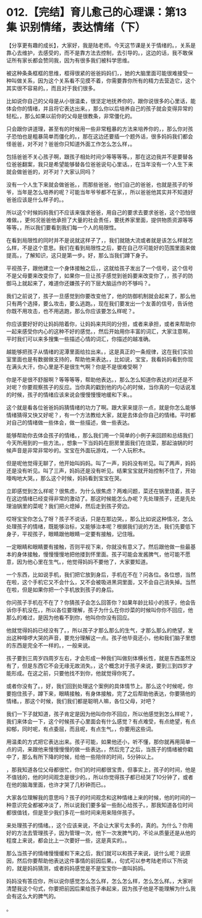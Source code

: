 # 012.【完结】育儿愈己的心理课：第13集 识别情绪，表达情绪（下）

【分享更有趣的成长】，大家好，我是陆老师。今天这节课是关于情绪的。，关系是靠心去维护，去感受的，而不是靠方法去控制，去引导的。，这边的话，我不敢保证所有家长都会赞同我，因为有很多我们被科学思维。

被这种条条框框的思维，框得很紧的爸爸妈妈们，，她的大脑里面可能很难接受一种叫做关系，因为这个关系看不见摸不着，你需要靠你所有的精力去营造它，这个其实很不容易的。，而且对于我们很多。

比如说你自己的父母是从小很温柔，很坚定地抚养你的，跟你说很多的心里话，能体会你的情绪，并且将它表达出来。，那么你以后培养自己的孩子就会变得异常的轻松。，那么如果以前你的父母是很教条，非常僵化的。

只会跟你讲道理，甚至有的时候用一些非常粗暴的方法来培养你的，，那么你对孩子恐怕也是粗暴简单而僵化的。，那在这边还要插一个题外话，很多妈妈我们都会怪爸爸，对不对？爸爸你只知道外面工作怎么怎么样，。

包括爸爸不关心孩子啊，跟孩子相处时间少等等等等。，那在这边我并不是要替各位爸爸翻案，我只是希望能够替各位爸爸说句心里话。，在当年没有一个人生下来就会做爸爸的，对不对？大家认同吗？

没有一个人生下来就会做爸爸。，而那些爸爸，他们自己的爸爸，也就是孩子的爷爷，当年是怎么培养的呢？可能当年爷爷都不在家，，所以爸爸他其实并不知道好爸爸应该是什么样子的。。

所以这个时候妈妈我们不应该来强求爸爸，用自己的要求去要求爸爸，这个恐怕很难做。，更何况爸爸他承担了大量的社会责任，要抚养家里面，提供物质资源等等等等。，所以我们要看到我们每一个人的局限性。

在看到局限性的同时并不是说就这样子了，，我们就随大流或者就是该怎么样就怎么样，不是这个意思。我们在看到局限性之后，要在自己尽可能好的范围里面来做提高。，了解知识，这只是第一步。好，那么当我们蹲下身子。

平视孩子，跟他建立一个身体接触之后，，这就给孩子发出了一个信号，这个信号不是父母要来改变你了，如果你一旦让孩子感觉到爸妈要来改变你了，，孩子的防御马上就起来了，难道你还嫌孩子的下层大脑运作的不够吗？。

我们之前说了，孩子一旦感觉到你要改变他了，他的防御机制就会起来了，那么他只有两个选择，要么攻击，要么逃跑。，现在我们要发出一个友善的信号，告诉他你既不用攻击，也不用逃跑，那么你应该要怎么样呢？。

你应该要好好的让妈妈陪着你，让妈妈来共同的分担，或者来承担，或者来帮助你一起来感受你内心的这种不好的感觉。，然后开始用你丰富的词汇，大家注意啊，平时我们可以来多搜集一些描述心情的词汇，你描述的越准确。

越能够把孩子从情绪的泥潭里面给拉出来。，这是真正的一条规律，这在我们实验室里面也是有数据做支持的，帮助他来表达。，比如说，宝宝，我看妈妈看到你现在满头大汗，你心里是不是很生气啊？你是不是很难受啊？

你是不是很不舒服啊？等等等等，帮助他表达。，那么怎么知道你表达的对还是不对呢？你要观察孩子的反应。当你真的戳到他的内心的时候，当你真的一句话说准的时候，孩子的情绪应该来说会慢慢慢慢地缓和下来。。

这个就是看各位爸爸妈妈猜情绪的功力了啊。跟大家来提示一点，就是你怎么能够情绪猜得又快又好呢？，有一个方法教给大家，就是去体会你自己的情绪。平时都对自己的情绪做一些体会，做一些描述，做一些表达。

能够帮助你去体会孩子的情绪。，那么我们用一个简单的小例子来回顾和总结我们今天所用到的一些方法。，想象一下当妈妈在厨房里面我们在烧菜，那起油锅的时候声音是非常非常吵的。宝宝在外面玩游戏，一个人玩积木。

但是呢他觉得无聊了，他开始叫妈妈。叫了一声，妈妈没有听见。叫了两声，妈妈还是没有听见。叫了三声，妈妈还是没有听见。结果宝宝就开始控制不住了，开始嚎啕地大哭。，那么这个时候，妈妈看到宝宝在哭。

立即感觉到怎么样呢？很焦虑，为什么很焦虑？两难问题，菜还在锅里烧着，孩子在这边情绪已经变得非常的激动了。那这时候能怎么办呢？先处理孩子，还是先处理油锅里的菜呢？我们把火熄掉，然后走到孩子旁边。

哎呀宝宝你怎么了呀？孩子不说话，只是在那边哭。，那么比如说这种情况，怎么处理孩子的情绪，既能够治标，又能够治本呢？根据我们说的方法，我们先要低下身子，平视孩子，眼睛跟他眼睛一定要有接触，记住哦。

一定眼睛和眼睛要有接触，否则平视下来，你就没有意义了。然后跟他做一些最基本的身体接触，慢慢慢慢地把他搂到怀里面。孩子可能会发酱脾气，他可能不愿意，因为他心里在生气。，他觉得妈妈不要他了，大家要知道。

一个东西，比如说手机，我们把它放到身后，手机在不在？问各位。各位想，当然在啦，这个手机它又不会什么，又不会被吸进黑洞里面，又不会自己消失掉。当然在啦，但是如果你把一个手机放到孩子的身后。

你问孩子手机在不在了？你猜孩子会怎么回答你？如果年龄比较小的孩子，他会告诉你手机没在。，所以各位要理解，孩子为什么在你炒菜的时候叫你你不回应，他那么的难过，是因为他看不到你，他叫你你没有回应。

他就觉得妈妈已经没有了。，所以孩子才那么那么的生气，才那么那么的绝望，发出这种嚎啰大哭的声音，要充分理解这一点。孩子他毕竟还小，他和我们脑子里想的东西是完全不一样的。，一般来说。

孩子要到三周岁四周岁左右，才会形成一种我们叫做刻体横长性，就是东西虽然没有了，但是东西它不会无缘无故消失。，这个概念对于孩子来说，要到三到四岁才能形成。在这之前，只要他找不到你，他就觉得你死了。

或者你没有了。，好，我们回到处理这个案例的具体情节上。那么这个时候呢，你要抱住孩子，蹲下来，眼睛接触，有身体接触，完了之后帮助他表达，你要猜他的情绪。，那这个时候，我们我们都是聪明人嘛，各位父母，对吧？

我们一下子就知道，孩子肯定是因为他叫你你不回应，所以他感觉到怎么样呢？，我们来体会一下，这个时候孩子心里面会有什么感觉？有点难受，有点绝望，有点抑郁，同时呢，有点委屈，而且呢，有点生气。，你要用这些词。

用温柔的方式把它表达出来。孩子可能，如果他还小，听不懂，那你就再用简单一点的词，来跟他来慢慢慢慢的做一些表达。，然后完了之后，当孩子的情绪被你戳中了，那么有所下降的时候，给他一些陪伴的时间，5分钟以上。

，那我知道各位父母都很忙，你们的时间都很宝贵，但事实上，孩子的时间，他是不值钱的，他的时间观念是很少的。，所以你觉得孩子都已经哭了10分钟了，或者在他的脑海里面，也许才哭了几秒钟而已。。

大家各位理解我的意思吗？孩子的时间观念和这种情绪上来的时候，他的时间的一种意识完全都被冲淡了，所以说我们要多留一些耐心给孩子。，那我知道各位时间都很值钱，但是至少我们多花一些时间来用来陪伴孩子。

来处理孩子的情绪。，这个应该来说，不会让大家亏太多的，真的。为什么？你用好的方法去管理孩子，因为管理一次，他下一次发脾气的，不论从质量还是从他的程度上来说，都会比上一次要好一些，这是真实的。。

那么当孩子的情绪慢慢缓和下来之后，我们就可以和孩子来说，说什么呢？说原因，然后你要帮助他表达这件事情的前因后果。，句式可以参考陆老师以下所说的，就是妈妈猜测，或者妈妈感觉是不是宝宝你一直叫妈妈。

妈妈没有答应你，所以说你感觉怎么怎么样，怎么怎么样，怎么怎么样。，大家听清楚我这个句式，你要把前因后果给孩子串起来，因为孩子他是不能理解为什么我会有这么大的脾气的。

。
